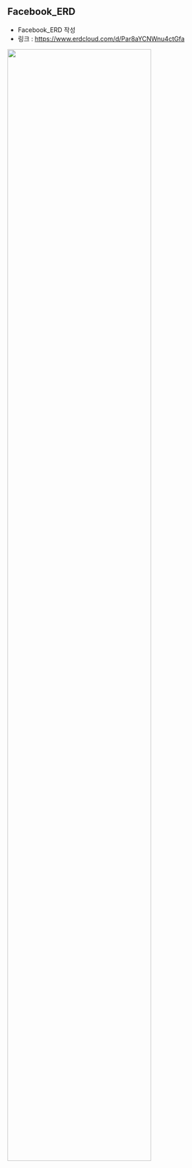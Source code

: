## Facebook_ERD
- Facebook_ERD 작성
- 링크 : https://www.erdcloud.com/d/Par8aYCNWnu4ctGfa
<img width="80%" src="file:///Users/chohayeon/Documents/pirogramming/ChoHayeon/Facebook_ERD/ERD%20CLOUD%20%E1%84%8F%E1%85%A2%E1%86%B8%E1%84%8E%E1%85%A7%E1%84%89%E1%85%A1%E1%84%8C%E1%85%B5%E1%86%AB.png"/>